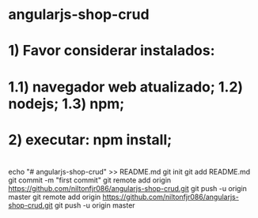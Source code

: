 # angularjs-shop-crud
#
#
# 1) Favor considerar instalados: 
# 1.1) navegador web atualizado; 1.2) nodejs; 1.3) npm;
#
#
# 2) executar: npm install;
#
#
#
#
#
#
#
#
#
echo "# angularjs-shop-crud" >> README.md
git init
git add README.md
git commit -m "first commit"
git remote add origin https://github.com/niltonfjr086/angularjs-shop-crud.git
git push -u origin master
git remote add origin https://github.com/niltonfjr086/angularjs-shop-crud.git
git push -u origin master